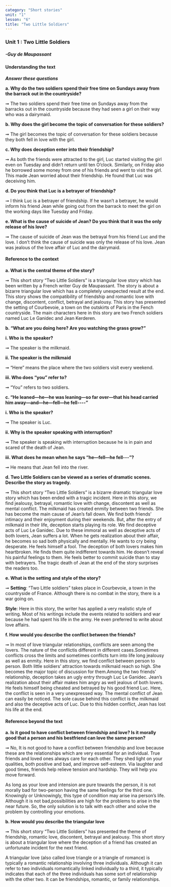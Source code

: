 ```yaml
---
category: "Short stories"
unit: "1"
lesson: "6"
title: "Two Little Soldiers"
---
```


### Unit 1 : Two Little Soldiers

##### *-Guy de Maupassant*

#### Understanding the text

***Answer these questions*** 


**a. Why do the two soldiers spend their free time on Sundays away from the barrack out in the countryside?**

&#x279E; The two soldiers spend their free time on Sundays away from the barracks out in the countryside because they had seen a girl on their way who was a dairymaid.

**b. Why does the girl become the topic of conversation for these soldiers?**

&#x279E; The girl becomes the topic of conversation for these soldiers because they both fell in love with the girl.

**c. Why does deception enter into their friendship?**

&#x279E;  As both the friends were attracted to the girl, Luc started visiting the girl even on Tuesday and didn’t return until ten O’clock. Similarly, on Friday also he borrowed some money from one of his friends and went to visit the girl. This made Jean worried about their friendship. He found that Luc was deceiving him.

**d. Do you think that Luc is a betrayer of friendship?**

&#x279E; I think Luc is a betrayer of friendship. If he wasn’t a betrayer, he would inform his friend Jean while going out from the barrack to meet the girl on the working days like Tuesday and Friday.

**e. What is the cause of suicide of Jean? Do you think that it was the only release of his love?**

&#x279E; The cause of suicide of Jean was the betrayal from his friend Luc and the love. I don’t think the cause of suicide was only the release of his love. Jean was jealous of the love affair of Luc and the dairymaid.

#### Reference to the context 

**a. What is the central theme of the story?**

&#x279E; This short story “Two Little Soldiers” is a triangular love story which has been written by a French writer Guy de Maupassant. The story is about a bizarre triangular love which has a completely unexpected result at the end. This story shows the compatibility of friendship and romantic love with change, discontent, conflict, betrayal and jealousy. This story has presented the setting of Courbevoie, a town on the outskirts of Paris in the Fench countryside. The main characters here in this story are two French soldiers named Luc Le Ganidec and Jean Kerderen.  
 
**b. “What are you doing here? Are you watching the grass grow?”**

**i. Who is the speaker?**

&#x279E; The speaker is the milkmaid.

**ii. The speaker is the milkmaid**

&#x279E; “Here” means the place where the two soldiers visit every weekend.

**iii. Who does “you” refer to?**

&#x279E; “You” refers to two soldiers. 

**c. “He leaned—he—he was leaning—so far over—that his head carried him away—and—he—fell—he fell----”**

**i. Who is the speaker?**

&#x279E; The speaker is Luc.

**ii. Why is the speaker speaking with interruption?**

&#x279E; The speaker is speaking with interruption because he is in pain and scared of the death of Jean.

**iii. What does he mean when he says “he—fell—he fell---”?**

&#x279E; He means that Jean fell into the river.
 
**d. Two Little Soldiers can be viewed as a series of dramatic scenes. Describe the story as tragedy.**

&#x279E; This short story “Two Little Soldiers” is a bizarre dramatic triangular love story which has been ended with a tragic incident. Here in this story, we find jealousy, betrayal, romantic love with change, discontent as well as mental conflict. The milkmaid has created enmity between two friends. She has become the main cause of Jean’s fall down. We find both friends’ intimacy and their enjoyment during their weekends. But, after the entry of milkmaid in their life, deception starts playing its role. We find deceptive acts of Luc Le Ganidec. Due to these immoral as well as deceptive acts of both lovers, Jean suffers a lot. When he gets realization about their affair, he becomes so sad both physically and mentally. He wants to cry being desperate. He feels himself a fool. The deception of both lovers makes him heartbroken. He finds them quite indifferent towards him. He doesn’t reveal his painful feelings to them. He feels better to commit suicide than to stay with betrayers. The tragic death of Jean at the end of the story surprises the readers too.

**e. What is the setting and style of the story?**

&#x279E; 
**Setting**: “Two Little soldiers” takes place in Courbevoie, a town in the countryside of France. Although there is no combat in the story, there is a war going on. 

**Style**: Here in this story, the writer has applied a very realistic style of writing. Most of his writings include the events related to soldiers and war because he had spent his life in the army. He even preferred to write about love affairs. 

**f. How would you describe the conflict between the friends?**

&#x279E; In most of love triangular relationships, conflicts are seen among the lovers. The nature of the conflictis different in different cases.Sometimes conflicts cross the limits and sometimes conflicts turn into life long jealousy as well as enmity. Here in this story, we find conflict between person to person. Both little soldiers’ attraction towards milkmaid reach so high. She becomes the major topic of discussion for them.Among the two friends’ relationship, deception takes an ugly entry through Luc Le Ganidec. Jean’s realization about their affair makes him angry as well jealous of both lovers. He feels himself being cheated and betrayed by his good friend Luc. Here, the conflict is seen in a very unexpressed way. The mental conflict of Jean can easily be noticed. The sole cause behind this conflict is the milkmaid and also the deceptive acts of Luc. Due to this hidden conflict, Jean has lost his life at the end.

#### Reference beyond the text 

**a. Is it good to have conflict between friendship and love? Is it morally good that a person and his bestfriend can love the same person?**

&#x279E; No, It is not good to have a conflict between friendship and love because these are the relationships which are very essential for an individual. True friends and loved ones always care for each other. They shed light on your qualities, both positive and bad, and improve self-esteem. Via laughter and good times, friends help relieve tension and hardship. They will help you move forward.

As long as your love and intension are pure towards the person, it is not morally bad for two-person having the same feelings for the third one. Knowingly or Unknowingly, this type of condition may arise ina person’s life. Although it is not bad,possibilities are high for the problems to arise in the near future. So, the only solution is to talk with each other and solve the problem by controlling your emotions.

**b. How would you describe the triangular love**

&#x279E; This short story “Two Little Soldiers” has presented the theme of friendship, romantic love, discontent, betrayal and jealousy. This short story is about a triangular love where the deception of a friend has created an unfortunate incident for the next friend.

A triangular love (also called love triangle or a triangle of romance) is typically a romantic relationship involving three individuals. Although it can refer to two individuals romantically linked individually to a third, it typically indicates that each of the three individuals has some sort of relationship with the other two. It can be friendships, romantic, or family relationships.